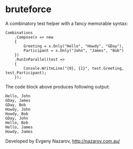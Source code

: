 # bruteforce

A combinatory test helper with a fancy memorable syntax:

```
Combinations
	.Compose(x => new
	{
		Greeting = x.Only("Hello", "Howdy", "GDay"),
		Participant = x.Only("John", "James", "Bob")
	})
	.RunInParallel(test =>
	{
		Console.WriteLine("{0}, {1}", test.Greeting, test.Participant);
	});
```

The code block above produces following output:

```		
Hello, John
GDay, James
GDay, Bob
Howdy, John
Howdy, Bob
GDay, John
Hello, Bob
Hello, James
Howdy, James
```	

Developed by Evgeny Nazarov, http://nazarov.com.au/